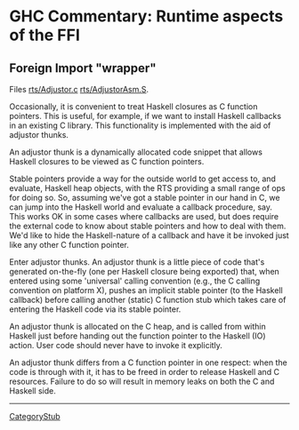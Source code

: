# GHC Commentary: Runtime aspects of the FFI


## Foreign Import "wrapper"



Files [rts/Adjustor.c](/trac/ghc/browser/ghc/rts/Adjustor.c)  [rts/AdjustorAsm.S](/trac/ghc/browser/ghc/rts/AdjustorAsm.S).



Occasionally, it is convenient to treat Haskell closures as C function pointers.
This is useful, for example, if we want to install Haskell callbacks in an existing C library.
This functionality is implemented with the aid of adjustor thunks.



An adjustor thunk is a dynamically allocated code snippet that allows
Haskell closures to be viewed as C function pointers.



Stable pointers provide a way for the outside world to get access to,
and evaluate, Haskell heap objects, with the RTS providing a small
range of ops for doing so. So, assuming we've got a stable pointer in
our hand in C, we can jump into the Haskell world and evaluate a callback
procedure, say. This works OK in some cases where callbacks are used, but
does require the external code to know about stable pointers and how to deal
with them. We'd like to hide the Haskell-nature of a callback and have it
be invoked just like any other C function pointer.



Enter adjustor thunks. An adjustor thunk is a little piece of code
that's generated on-the-fly (one per Haskell closure being exported)
that, when entered using some 'universal' calling convention (e.g., the
C calling convention on platform X), pushes an implicit stable pointer
(to the Haskell callback) before calling another (static) C function stub
which takes care of entering the Haskell code via its stable pointer.



An adjustor thunk is allocated on the C heap, and is called from within
Haskell just before handing out the function pointer to the Haskell (IO)
action. User code should never have to invoke it explicitly.



An adjustor thunk differs from a C function pointer in one respect: when
the code is through with it, it has to be freed in order to release Haskell
and C resources. Failure to do so will result in memory leaks on both the C and
Haskell side.


---



[CategoryStub](category-stub)



